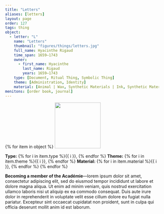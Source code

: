 ```yaml
---
title: "Letters"
aliases: [letters]
layout: page
order: 127
tags: thing
object:
  - letter: "L"
    name: "Letters"
    thumbnail: "figures/things/letters.jpg"
    full_name: Hyacinthe Rigaud
    time_span: 1659–1743
    owner:
      - first_name: Hyacinthe
        last_name: Rigaud
        years: 1659–1743
    type: [Document, Ritual Thing, Symbolic Thing]
    theme: [Administration, Identity]
    material: [Animal | Wax, Synthetic Materials | Ink, Synthetic Materials | Paper]
menitons: [order book, journal]
---
```


{% for item in object %}
<img src="/_assets/images/{{ item.thumbnail }}" width="150"/>

**Type:** {% for i in item.type %}{{ i }}, {% endfor %}
**Theme:** {% for i in item.theme %}{{ i }}, {% endfor %}
**Material:** {% for i in item.material %}{{ i }}, {% endfor %}
{% endfor %}

**Becoming a member of the Académie**—lorem ipsum dolor sit amet, consectetur adipiscing elit, sed do eiusmod tempor incididunt ut labore et dolore magna aliqua. Ut enim ad minim veniam, quis nostrud exercitation ullamco laboris nisi ut aliquip ex ea commodo consequat. Duis aute irure dolor in reprehenderit in voluptate velit esse cillum dolore eu fugiat nulla pariatur. Excepteur sint occaecat cupidatat non proident, sunt in culpa qui officia deserunt mollit anim id est laborum.